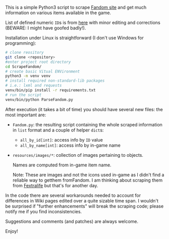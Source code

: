 This is a simple Python3 script to scrape  [Fandom site](https://dragonsdogma.fandom.com/wiki/)
and get  much information on various items available in the game.

List of defined numeric `ID`s is from [here](https://docs.google.com/spreadsheets/d/1ZhegmKtUfIFACWGAksZeSZMqOWG2YuzWcDA5aYm2PAc/edit#gid=2076196192)
with minor editing and corrections (BEWARE: I might have goofed badly!).

Installation under Linux is straightforward (I don't use Windows 
for programming):

```bash
# clone reository
git clone <repository>
#enter project root directory
cd ScrapeFandom/
# create basic Vitual ENVironment 
python3 -m venv venv
# install required non-standard-lib packages
# i.e.: lxml and requests
venv/bin/pip install -r requirements.txt
# run the script
venv/bin/python ParseFandom.py 
```
After execution (it takes a bit of time) you should have 
several new files: the most important are:
- `Fandom.py`: the resulting script containing the whole scraped 
   information in `list` format and a couple of helper `dict`s:
  - `all_by_id[int]`: access info by `ID` value
  - `all_by_name[int]`: access info by in-game name
- `resources/images/*`: collection of images pertaining to objects.

  Names are computed from in-game item name.

  Note: These are images and not the icons used in-game
  as I didn't find a reliable way to getthem fromFandom.
  I am thinking about scraping them from 
  [Fextralife](https://dragonsdogma.wiki.fextralife.com/Items)
  but that's for another day.

In the code there are several workarounds needed to account
for differences in Wiki pages edited over a quite sizable time span.
I wouldn't be surprised if "further enhancements" will break the 
scraping code; please notify me if you find inconsistencies.

Suggestions and comments (and patches) are always welcome.

Enjoy!
